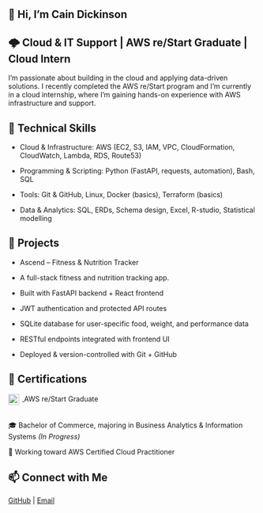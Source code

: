 ## 👋 Hi, I’m Cain Dickinson

## 🌩️ Cloud & IT Support | AWS re/Start Graduate | Cloud Intern

I’m passionate about building in the cloud and applying data-driven solutions. I recently completed the AWS re/Start program and I’m currently in a cloud internship, where I’m gaining hands-on experience with AWS infrastructure and support.

## 🔧 Technical Skills

- Cloud & Infrastructure: AWS (EC2, S3, IAM, VPC, CloudFormation, CloudWatch, Lambda, RDS, Route53)

- Programming & Scripting: Python (FastAPI, requests, automation), Bash, SQL

- Tools: Git & GitHub, Linux, Docker (basics), Terraform (basics)

- Data & Analytics: SQL, ERDs, Schema design, Excel, R-studio, Statistical modelling

## 🚀 Projects
- Ascend – Fitness & Nutrition Tracker

- A full-stack fitness and nutrition tracking app.

- Built with FastAPI backend + React frontend

- JWT authentication and protected API routes

- SQLite database for user-specific food, weight, and performance data

- RESTful endpoints integrated with frontend UI

- Deployed & version-controlled with Git + GitHub


## 📜 Certifications  

<a href="https://www.credly.com/badges/b55112fc-fd37-4006-93bd-9efa12db5ed7/public_url">
  <img src="https://images.credly.com/size/80x80/images/44e2c252-5d19-4574-9646-005f7225bf53/image.png" alt="AWS re/Start Graduate" width="22" style="vertical-align:middle; margin-right:6px;" />
</a>
AWS re/Start Graduate  
<br> <br>

🎓 Bachelor of Commerce, majoring in Business Analytics & Information Systems *(In Progress)*  

🎯 Working toward AWS Certified Cloud Practitioner  


## 📫 Connect with Me  
[GitHub](https://github.com/Cain-d) | [Email](mailto:cain.j.dickinson@gmail.com)




